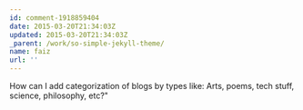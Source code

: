 ```yaml
---
id: comment-1918859404
date: 2015-03-20T21:34:03Z
updated: 2015-03-20T21:34:03Z
_parent: /work/so-simple-jekyll-theme/
name: faiz
url: ''
---
```


How can I add categorization of blogs by types like: Arts, poems, tech stuff,
science, philosophy, etc?"
